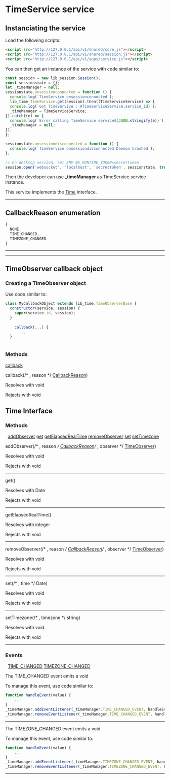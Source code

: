 # TimeService service

## Instanciating the service

Load the following scripts:

```html
<script src="http://127.0.0.1/api/v1/shared/core.js"></script>
<script src="http://127.0.0.1/api/v1/shared/session.js"></script>
<script src="http://127.0.0.1/api/v1/apps/service.js"></script>
```

You can then get an instance of the service with code similar to:

```javascript
const session = new lib_session.Session();
const sessionstate = {};
let _timeManager = null;
sessionstate.onsessionconnected = function () {
  console.log(`TimeService onsessionconnected`);
  lib_time.TimeService.get(session).then((TimeServiceService) => {
  console.log(`Got TimeService : #TimeServiceService.service_id}`);
  _timeManager = TimeServiceService;
}).catch((e) => {
  console.log(`Error calling TimeService service${JSON.stringify(e)}`);
  _timeManager = null;
});
};

sessionstate.onsessiondisconnected = function () {
  console.log(`TimeService onsessiondisconnected Daemon Crashed`);
};

// On desktop version, set ENV WS_RUNTIME_TOKEN=secrettoken
session.open('websocket', 'localhost', 'secrettoken', sessionstate, true);
```
Then the developer can use **_timeManager** as TimeService service instance.

This service implements the [Time](#interface_Time) interface.

---

## CallbackReason enumeration
```javascript
{
  NONE,
  TIME_CHANGED,
  TIMEZONE_CHANGED
}
```

---


---


## TimeObserver callback object
### Creating a TimeObserver object
Use code similar to:
```javascript
class MyCallbackObject extends lib_time.TimeObserverBase {
  constructor(service, session) {
    super(service.id, session);
  }
  
    callback(...) {
      ...
  }
  
```

### Methods

[callback](#callback_TimeObserver_method_callback)


callback(/* , reason */ <a href="#enumeration_CallbackReason">CallbackReason</a>)

Resolves with void

Rejects with void




## Time Interface



### Methods
&nbsp;&nbsp;[addObserver](#interface_Time_method_addObserver)  [get](#interface_Time_method_get)  [getElapsedRealTime](#interface_Time_method_getElapsedRealTime)  [removeObserver](#interface_Time_method_removeObserver)  [set](#interface_Time_method_set)  [setTimezone](#interface_Time_method_setTimezone)  


  addObserver(/* , reason */ <a href="#enumeration_CallbackReason">CallbackReason</a>/* , observer */ <a href="#callback_TimeObserver">TimeObserver</a>)

  Resolves with void

  Rejects with void

---

  get()

  Resolves with Date

  Rejects with void

---

  getElapsedRealTime()

  Resolves with integer

  Rejects with void

---

  removeObserver(/* , reason */ <a href="#enumeration_CallbackReason">CallbackReason</a>/* , observer */ <a href="#callback_TimeObserver">TimeObserver</a>)

  Resolves with void

  Rejects with void

---

  set(/* , time */ Date)

  Resolves with void

  Rejects with void

---

  setTimezone(/* , timezone */ string)

  Resolves with void

  Rejects with void

---




### Events
&nbsp;&nbsp;[TIME_CHANGED](#interface_Time_event_TIME_CHANGED)  [TIMEZONE_CHANGED](#interface_Time_event_TIMEZONE_CHANGED)  


The TIME_CHANGED event emits a void

To manage this event, use code similar to:
```javascript
function handleEvent(value) {
    ...
}
_timeManager.addEventListener(_timeManager.TIME_CHANGED_EVENT, handleEvent);
_timeManager.removeEventListener(_timeManager.TIME_CHANGED_EVENT, handleEvent);
```
---

The TIMEZONE_CHANGED event emits a void

To manage this event, use code similar to:
```javascript
function handleEvent(value) {
    ...
}
_timeManager.addEventListener(_timeManager.TIMEZONE_CHANGED_EVENT, handleEvent);
_timeManager.removeEventListener(_timeManager.TIMEZONE_CHANGED_EVENT, handleEvent);
```
---
 


